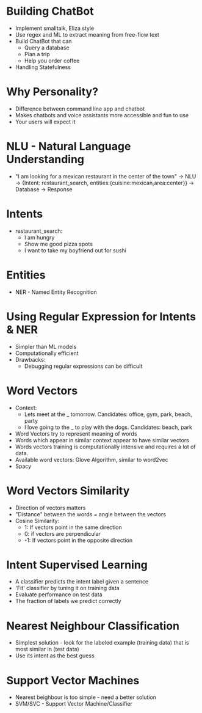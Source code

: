 # Building ChatBot

  - Implement smalltalk, Eliza style
  - Use regex and ML to extract meaning from free-flow text
  - Build ChatBot that can
    - Query a database
    - Plan a trip
    - Help you order coffee
  - Handling Statefulness

# Why Personality?

  - Difference between command line app and chatbot
  - Makes chatbots and voice assistants more accessible and fun to use
  - Your users will expect it

# NLU - Natural Language Understanding

  - "I am looking for a mexican restaurant in the center of the town" -> NLU -> {Intent: restaurant_search, entities:{cuisine:mexican,area:center}} -> Database -> Response

# Intents
  - restaurant_search:
    - I am hungry
    - Show me good pizza spots
    - I want to take my boyfriend out for sushi

# Entities
  - NER - Named Entity Recognition

# Using Regular Expression for Intents & NER
  - Simpler than ML models
  - Computationally efficient
  - Drawbacks:
    - Debugging regular expressions can be difficult

# Word Vectors
  - Context: 
    - Lets meet at the _ tomorrow. Candidates: office, gym, park, beach, party
    - I love going to the _ to play with the dogs. Candidates: beach, park
  - Word Vectors try to represent meaning of words
  - Words which appear in similar context appear to have similar vectors
  - Words vectors training is computationally intensive and requires a lot of data.
  - Available word vectors: Glove Algorithm, similar to word2vec
  - Spacy

# Word Vectors Similarity
  - Direction of vectors matters
  - "Distance" between the words = angle between the vectors
  - Cosine Similarity:
    - 1: If vectors point in the same direction
    - 0: if vectors are perpendicular
    - -1: If vectors point in the opposite direction
    
# Intent Supervised Learning
  - A classifier predicts the intent label given a sentence
  - 'Fit' classifier by tuning it on training data
  - Evaluate performance on test data
  - The fraction of labels we predict correctly
  
# Nearest Neighbour Classification
  - Simplest solution - look for the labeled example (training data) that is most similar in (test data)
  - Use its intent as the best guess
  
# Support Vector Machines
  - Nearest beighbour is too simple - need a better solution
  - SVM/SVC - Support Vector Machine/Classifier
  
